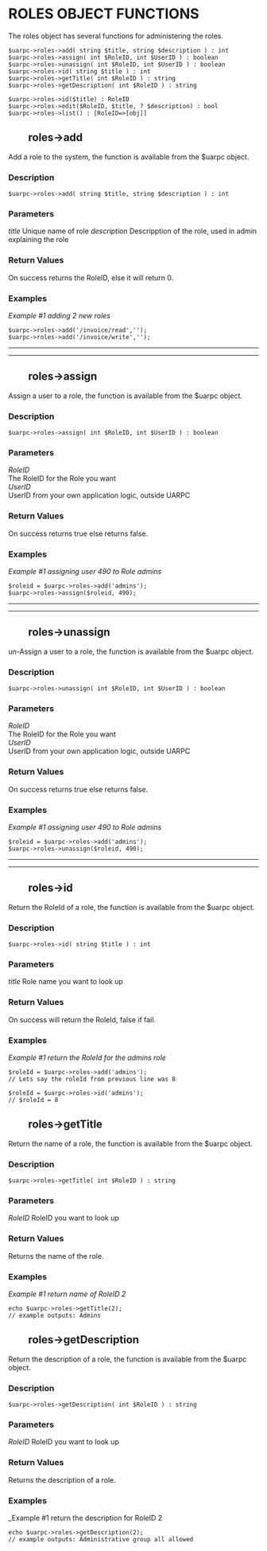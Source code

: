 # ROLES OBJECT FUNCTIONS

The roles object has several functions for administering the roles.

    $uarpc->roles->add( string $title, string $description ) : int
    $uarpc->roles->assign( int $RoleID, int $UserID ) : boolean
    $uarpc->roles->unassign( int $RoleID, int $UserID ) : boolean
    $uarpc->roles->id( string $title ) : int
    $uarpc->roles->getTitle( int $RoleID ) : string
    $uarpc->roles->getDescription( int $RoleID ) : string

    $uarpc->roles->id($title) : RoleID
    $uarpc->roles->edit($RoleID, $title, ? $description) : bool
    $uarpc->roles->list() : [RoleID=>[obj]]

## <dd>**roles->add**</dd>

Add a role to the system, the function is available from the $uarpc object.

### **Description**

    $uarpc->roles->add( string $title, string $description ) : int

### **Parameters**

_title_
    Unique name of role
_description_
    Descripption of the role, used in admin explaining the role

### **Return Values**

On success returns the RoleID, else it will return 0.

### **Examples**

_Example #1 adding 2 new roles_

    $uarpc->roles->add('/invoice/read','');
    $uarpc->roles->add('/invoice/write','');


<hr>
<hr>

## <dd>**roles->assign**</dd>

Assign a user to a role, the function is available from the $uarpc object.

### **Description**

    $uarpc->roles->assign( int $RoleID, int $UserID ) : boolean
### **Parameters**

_RoleID_  
    The RoleID for the Role you want  
_UserID_  
    UserID from your own application logic, outside UARPC  

### **Return Values**

On success returns true else returns false.

### **Examples**

_Example #1 assigning user 490 to Role admins_

    $roleid = $uarpc->roles->add('admins');
    $uarpc->roles->assign($roleid, 490);

<hr>
<hr>

## <dd>**roles->unassign**</dd>

un-Assign a user to a role, the function is available from the $uarpc object.

### **Description**

    $uarpc->roles->unassign( int $RoleID, int $UserID ) : boolean
### **Parameters**

_RoleID_  
    The RoleID for the Role you want  
_UserID_  
    UserID from your own application logic, outside UARPC  

### **Return Values**

On success returns true else returns false.

### **Examples**

_Example #1 assigning user 490 to Role admins_

    $roleid = $uarpc->roles->add('admins');
    $uarpc->roles->unassign($roleid, 490);

<hr>
<hr>

## <dd>**roles->id**</dd>

Return the RoleId of a role, the function is available from the $uarpc object.
### **Description**

    $uarpc->roles->id( string $title ) : int

### **Parameters**

_title_
    Role name you want to look up

### **Return Values**

On success will return the RoleId, false if fail.

### **Examples**

_Example #1 return the RoleId for the admins role_

    $roleId = $uarpc->roles->add('admins');
    // Lets say the roleId from previous line was 8

    $roleId = $uarpc->roles->id('admins');
    // $roleId = 8

## <dd>**roles->getTitle**</dd>

Return the name of a role, the function is available from the $uarpc object.

### **Description**

    $uarpc->roles->getTitle( int $RoleID ) : string

### **Parameters**

_RoleID_
    RoleID you want to look up

### **Return Values**

Returns the name of the role.

### **Examples**

_Example #1 return name of RoleID 2_

    echo $uarpc->roles->getTitle(2);
    // example outputs: Admins

## <dd>**roles->getDescription**</dd>

Return the description of a role, the function is available from the $uarpc object.

### **Description**

    $uarpc->roles->getDescription( int $RoleID ) : string

### **Parameters**

_RoleID_
    RoleID you want to look up

### **Return Values**

Returns the description of a role.

### **Examples**

_Example #1 return the description for RoleID 2

    echo $uarpc->roles->getDescription(2);
    // example outputs: Administrative group all allowed

